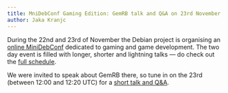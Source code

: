 ```yaml
---
title: MniDebConf Gaming Edition: GemRB talk and Q&A on 23rd November
author: Jaka Kranjc
---
```


During the 22nd and 23rd of November the Debian project is organising an
[online MiniDebConf](https://mdco2.mini.debconf.org/) dedicated to gaming
and game development. 
The two day event is filled with longer, shorter and lightning talks — do
check out the [full schedule](https://mdco2.mini.debconf.org/schedule/). 

We were invited to speak about GemRB there, so tune in on the 23rd (between 
12:00 and 12:20 UTC) for a
[short talk and Q&A](https://mdco2.mini.debconf.org/talks/7-gemrb-20-years-of-the-engine-and-a-look-forward/).
